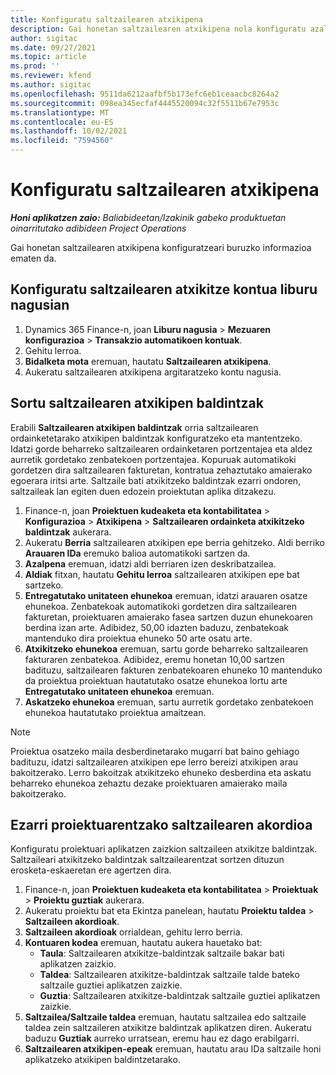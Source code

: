 ```yaml
---
title: Konfiguratu saltzailearen atxikipena
description: Gai honetan saltzailearen atxikipena nola konfiguratu azaltzen da.
author: sigitac
ms.date: 09/27/2021
ms.topic: article
ms.prod: ''
ms.reviewer: kfend
ms.author: sigitac
ms.openlocfilehash: 9511da6212aafbf5b173efc6eb1ceaacbc8264a2
ms.sourcegitcommit: 098ea345ecfaf4445520094c32f5511b67e7953c
ms.translationtype: MT
ms.contentlocale: eu-ES
ms.lasthandoff: 10/02/2021
ms.locfileid: "7594560"
---
```

# <a name="set-up-vendor-retention"></a>Konfiguratu saltzailearen atxikipena

_**Honi aplikatzen zaio:** Baliabideetan/Izakinik gabeko produktuetan oinarritutako adibideen Project Operations_

Gai honetan saltzailearen atxikipena konfiguratzeari buruzko informazioa ematen da.

## <a name="set-up-a-vendor-retention-account-in-general-ledger"></a>Konfiguratu saltzailearen atxikitze kontua liburu nagusian

1. Dynamics 365 Finance-n, joan **Liburu nagusia** > **Mezuaren konfigurazioa** > **Transakzio automatikoen kontuak**.
2. Gehitu lerroa.
3. **Bidalketa mota** eremuan, hautatu **Saltzailearen atxikipena**.
4. Aukeratu saltzailearen atxikipena argitaratzeko kontu nagusia.

## <a name="create-vendor-retention-terms"></a>Sortu saltzailearen atxikipen baldintzak

Erabili **Saltzailearen atxikipen baldintzak** orria saltzailearen ordainketetarako atxikipen baldintzak konfiguratzeko eta mantentzeko. Idatzi gorde beharreko saltzailearen ordainketaren portzentajea eta aldez aurretik gordetako zenbatekoen portzentajea. Kopuruak automatikoki gordetzen dira saltzailearen fakturetan, kontratua zehaztutako amaierako egoerara iritsi arte. Saltzaile bati atxikitzeko baldintzak ezarri ondoren, saltzaileak lan egiten duen edozein proiektutan aplika ditzakezu.

1. Finance-n, joan **Proiektuen kudeaketa eta kontabilitatea** > **Konfigurazioa** > **Atxikipena** > **Saltzailearen ordainketa atxikitzeko baldintzak** aukerara.
2. Aukeratu **Berria** saltzailearen atxikipen epe berria gehitzeko. Aldi berriko **Arauaren IDa** eremuko balioa automatikoki sartzen da. 
3. **Azalpena** eremuan, idatzi aldi berriaren izen deskribatzailea.
4. **Aldiak** fitxan, hautatu **Gehitu lerroa** saltzailearen atxikipen epe bat sartzeko.
5. **Entregatutako unitateen ehunekoa** eremuan, idatzi arauaren osatze ehunekoa. Zenbatekoak automatikoki gordetzen dira saltzailearen fakturetan, proiektuaren amaierako fasea sartzen duzun ehunekoaren berdina izan arte. Adibidez, 50,00 idazten baduzu, zenbatekoak mantenduko dira proiektua ehuneko 50 arte osatu arte.
6. **Atxikitzeko ehunekoa** eremuan, sartu gorde beharreko saltzailearen fakturaren zenbatekoa. Adibidez, eremu honetan 10,00 sartzen badituzu, saltzailearen fakturen zenbatekoaren ehuneko 10 mantenduko da proiektua proiektuan hautatutako osatze ehunekoa lortu arte **Entregatutako unitateen ehunekoa** eremuan.
7. **Askatzeko ehunekoa** eremuan, sartu aurretik gordetako zenbatekoen ehunekoa hautatutako proiektua amaitzean.

> [!NOTE]
> Proiektua osatzeko maila desberdinetarako mugarri bat baino gehiago badituzu, idatzi saltzailearen atxikipen epe lerro bereizi atxikipen arau bakoitzerako. Lerro bakoitzak atxikitzeko ehuneko desberdina eta askatu beharreko ehunekoa zehaztu dezake proiektuaren amaierako maila bakoitzerako.

## <a name="set-up-a-vendor-agreement-for-the-project"></a>Ezarri proiektuarentzako saltzailearen akordioa

Konfiguratu proiektuari aplikatzen zaizkion saltzaileen atxikitze baldintzak. Saltzaileari atxikitzeko baldintzak saltzailearentzat sortzen dituzun erosketa-eskaeretan ere agertzen dira.

1. Finance-n, joan **Proiektuen kudeaketa eta kontabilitatea** > **Proiektuak** > **Proiektu guztiak** aukerara. 
2. Aukeratu proiektu bat eta Ekintza panelean, hautatu **Proiektu taldea** > **Saltzaileen akordioak**.
3. **Saltzaileen akordioak** orrialdean, gehitu lerro berria.
4. **Kontuaren kodea** eremuan, hautatu aukera hauetako bat:
   - **Taula**: Saltzailearen atxikitze-baldintzak saltzaile bakar bati aplikatzen zaizkio.
   - **Taldea**: Saltzailearen atxikitze-baldintzak saltzaile talde bateko saltzaile guztiei aplikatzen zaizkie.
   - **Guztia**: Saltzailearen atxikitze-baldintzak saltzaile guztiei aplikatzen zaizkie.
5. **Saltzailea/Saltzaile taldea** eremuan, hautatu saltzailea edo saltzaile taldea zein saltzaileren atxikitze baldintzak aplikatzen diren. Aukeratu baduzu **Guztiak** aurreko urratsean, eremu hau ez dago erabilgarri.
6. **Saltzailearen atxikipen-epeak** eremuan, hautatu arau IDa saltzaile honi aplikatzeko atxikipen baldintzetarako.

